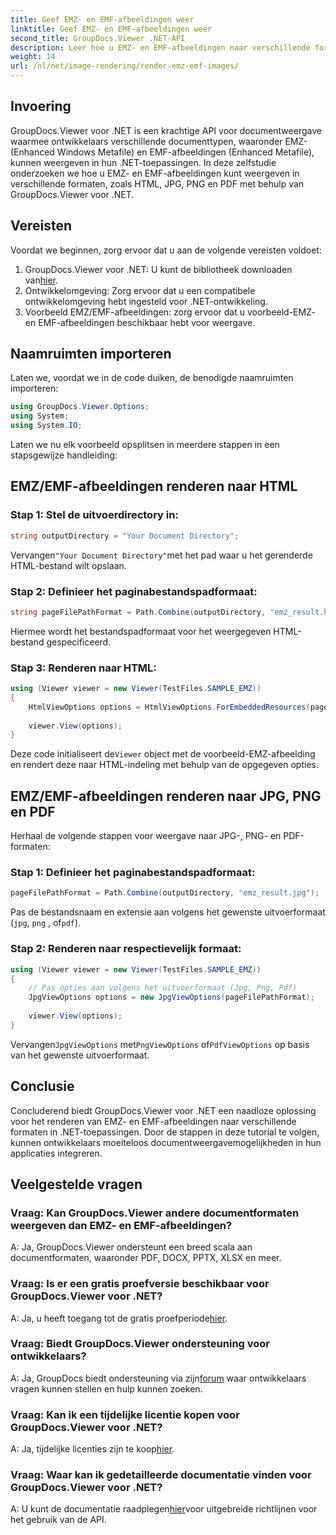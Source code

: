 ```yaml
---
title: Geef EMZ- en EMF-afbeeldingen weer
linktitle: Geef EMZ- en EMF-afbeeldingen weer
second_title: GroupDocs.Viewer .NET-API
description: Leer hoe u EMZ- en EMF-afbeeldingen naar verschillende formaten kunt renderen met GroupDocs.Viewer voor .NET. Eenvoudig te volgen tutorial voor ontwikkelaars.
weight: 14
url: /nl/net/image-rendering/render-emz-emf-images/
---
```

## Invoering

GroupDocs.Viewer voor .NET is een krachtige API voor documentweergave waarmee ontwikkelaars verschillende documenttypen, waaronder EMZ- (Enhanced Windows Metafile) en EMF-afbeeldingen (Enhanced Metafile), kunnen weergeven in hun .NET-toepassingen. In deze zelfstudie onderzoeken we hoe u EMZ- en EMF-afbeeldingen kunt weergeven in verschillende formaten, zoals HTML, JPG, PNG en PDF met behulp van GroupDocs.Viewer voor .NET.

## Vereisten

Voordat we beginnen, zorg ervoor dat u aan de volgende vereisten voldoet:

1.  GroupDocs.Viewer voor .NET: U kunt de bibliotheek downloaden van[hier](https://releases.groupdocs.com/viewer/net/).
2. Ontwikkelomgeving: Zorg ervoor dat u een compatibele ontwikkelomgeving hebt ingesteld voor .NET-ontwikkeling.
3. Voorbeeld EMZ/EMF-afbeeldingen: zorg ervoor dat u voorbeeld-EMZ- en EMF-afbeeldingen beschikbaar hebt voor weergave.

## Naamruimten importeren

Laten we, voordat we in de code duiken, de benodigde naamruimten importeren:

```csharp
using GroupDocs.Viewer.Options;
using System;
using System.IO;
```

Laten we nu elk voorbeeld opsplitsen in meerdere stappen in een stapsgewijze handleiding:

## EMZ/EMF-afbeeldingen renderen naar HTML

### Stap 1: Stel de uitvoerdirectory in:
```csharp
string outputDirectory = "Your Document Directory";
```
 Vervangen`"Your Document Directory"`met het pad waar u het gerenderde HTML-bestand wilt opslaan.

### Stap 2: Definieer het paginabestandspadformaat:
```csharp
string pageFilePathFormat = Path.Combine(outputDirectory, "emz_result.html");
```
Hiermee wordt het bestandspadformaat voor het weergegeven HTML-bestand gespecificeerd.

### Stap 3: Renderen naar HTML:
```csharp
using (Viewer viewer = new Viewer(TestFiles.SAMPLE_EMZ))
{
    HtmlViewOptions options = HtmlViewOptions.ForEmbeddedResources(pageFilePathFormat);
    
    viewer.View(options);
}
```
 Deze code initialiseert de`Viewer` object met de voorbeeld-EMZ-afbeelding en rendert deze naar HTML-indeling met behulp van de opgegeven opties.

## EMZ/EMF-afbeeldingen renderen naar JPG, PNG en PDF

Herhaal de volgende stappen voor weergave naar JPG-, PNG- en PDF-formaten:

### Stap 1: Definieer het paginabestandspadformaat:
```csharp
pageFilePathFormat = Path.Combine(outputDirectory, "emz_result.jpg");
```
Pas de bestandsnaam en extensie aan volgens het gewenste uitvoerformaat (`jpg`, `png` , of`pdf`).

### Stap 2: Renderen naar respectievelijk formaat:
```csharp
using (Viewer viewer = new Viewer(TestFiles.SAMPLE_EMZ))
{
    // Pas opties aan volgens het uitvoerformaat (Jpg, Png, Pdf)
    JpgViewOptions options = new JpgViewOptions(pageFilePathFormat);
    
    viewer.View(options);
}
```
 Vervangen`JpgViewOptions` met`PngViewOptions` of`PdfViewOptions` op basis van het gewenste uitvoerformaat.

## Conclusie

Concluderend biedt GroupDocs.Viewer voor .NET een naadloze oplossing voor het renderen van EMZ- en EMF-afbeeldingen naar verschillende formaten in .NET-toepassingen. Door de stappen in deze tutorial te volgen, kunnen ontwikkelaars moeiteloos documentweergavemogelijkheden in hun applicaties integreren.

## Veelgestelde vragen

### Vraag: Kan GroupDocs.Viewer andere documentformaten weergeven dan EMZ- en EMF-afbeeldingen?
A: Ja, GroupDocs.Viewer ondersteunt een breed scala aan documentformaten, waaronder PDF, DOCX, PPTX, XLSX en meer.

### Vraag: Is er een gratis proefversie beschikbaar voor GroupDocs.Viewer voor .NET?
 A: Ja, u heeft toegang tot de gratis proefperiode[hier](https://releases.groupdocs.com/).

### Vraag: Biedt GroupDocs.Viewer ondersteuning voor ontwikkelaars?
 A: Ja, GroupDocs biedt ondersteuning via zijn[forum](https://forum.groupdocs.com/c/viewer/9) waar ontwikkelaars vragen kunnen stellen en hulp kunnen zoeken.

### Vraag: Kan ik een tijdelijke licentie kopen voor GroupDocs.Viewer voor .NET?
 A: Ja, tijdelijke licenties zijn te koop[hier](https://purchase.groupdocs.com/temporary-license/).

### Vraag: Waar kan ik gedetailleerde documentatie vinden voor GroupDocs.Viewer voor .NET?
 A: U kunt de documentatie raadplegen[hier](https://tutorials.groupdocs.com/viewer/net/)voor uitgebreide richtlijnen voor het gebruik van de API.